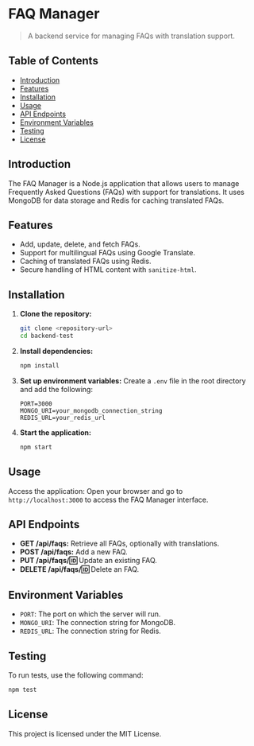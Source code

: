# FAQ Manager

> A backend service for managing FAQs with translation support.

## Table of Contents

- [Introduction](#introduction)
- [Features](#features)
- [Installation](#installation)
- [Usage](#usage)
- [API Endpoints](#api-endpoints)
- [Environment Variables](#environment-variables)
- [Testing](#testing)
- [License](#license)

## Introduction

The FAQ Manager is a Node.js application that allows users to manage Frequently Asked Questions (FAQs) with support for translations. It uses MongoDB for data storage and Redis for caching translated FAQs.

## Features

- Add, update, delete, and fetch FAQs.
- Support for multilingual FAQs using Google Translate.
- Caching of translated FAQs using Redis.
- Secure handling of HTML content with `sanitize-html`.

## Installation

1. **Clone the repository:**
   ```bash
   git clone <repository-url>
   cd backend-test
   ```

2. **Install dependencies:**
   ```bash
   npm install
   ```

3. **Set up environment variables:**
   Create a `.env` file in the root directory and add the following:
   ```env
   PORT=3000
   MONGO_URI=your_mongodb_connection_string
   REDIS_URL=your_redis_url
   ```

4. **Start the application:**
   ```bash
   npm start
   ```

## Usage

Access the application:
Open your browser and go to `http://localhost:3000` to access the FAQ Manager interface.

## API Endpoints

- **GET /api/faqs:** Retrieve all FAQs, optionally with translations.
- **POST /api/faqs:** Add a new FAQ.
- **PUT /api/faqs/:id:** Update an existing FAQ.
- **DELETE /api/faqs/:id:** Delete an FAQ.

## Environment Variables

- `PORT`: The port on which the server will run.
- `MONGO_URI`: The connection string for MongoDB.
- `REDIS_URL`: The connection string for Redis.

## Testing

To run tests, use the following command:
```bash
npm test
```

## License

This project is licensed under the MIT License.
